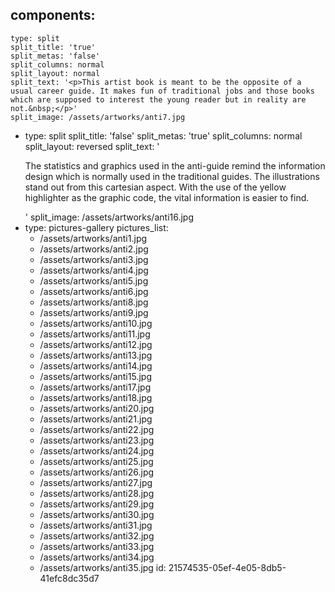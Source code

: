 components:
  -
    type: split
    split_title: 'true'
    split_metas: 'false'
    split_columns: normal
    split_layout: normal
    split_text: '<p>This artist book is meant to be the opposite of a usual career guide. It makes fun of traditional jobs and those books which are supposed to interest the young reader but in reality are not.&nbsp;</p>'
    split_image: /assets/artworks/anti7.jpg
  -
    type: split
    split_title: 'false'
    split_metas: 'true'
    split_columns: normal
    split_layout: reversed
    split_text: '<p>The statistics and graphics used in the anti-guide remind the information design which is normally used in the traditional guides. The illustrations stand out from this cartesian aspect. With the use of the yellow highlighter as the graphic code, the vital information is easier to find.</p>'
    split_image: /assets/artworks/anti16.jpg
  -
    type: pictures-gallery
    pictures_list:
      - /assets/artworks/anti1.jpg
      - /assets/artworks/anti2.jpg
      - /assets/artworks/anti3.jpg
      - /assets/artworks/anti4.jpg
      - /assets/artworks/anti5.jpg
      - /assets/artworks/anti6.jpg
      - /assets/artworks/anti8.jpg
      - /assets/artworks/anti9.jpg
      - /assets/artworks/anti10.jpg
      - /assets/artworks/anti11.jpg
      - /assets/artworks/anti12.jpg
      - /assets/artworks/anti13.jpg
      - /assets/artworks/anti14.jpg
      - /assets/artworks/anti15.jpg
      - /assets/artworks/anti17.jpg
      - /assets/artworks/anti18.jpg
      - /assets/artworks/anti20.jpg
      - /assets/artworks/anti21.jpg
      - /assets/artworks/anti22.jpg
      - /assets/artworks/anti23.jpg
      - /assets/artworks/anti24.jpg
      - /assets/artworks/anti25.jpg
      - /assets/artworks/anti26.jpg
      - /assets/artworks/anti27.jpg
      - /assets/artworks/anti28.jpg
      - /assets/artworks/anti29.jpg
      - /assets/artworks/anti30.jpg
      - /assets/artworks/anti31.jpg
      - /assets/artworks/anti32.jpg
      - /assets/artworks/anti33.jpg
      - /assets/artworks/anti34.jpg
      - /assets/artworks/anti35.jpg
id: 21574535-05ef-4e05-8db5-41efc8dc35d7
